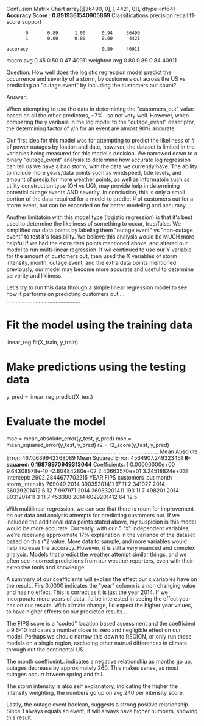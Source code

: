Confusion Matrix Chart
array([[36490,     0],
       [ 4421,     0]], dtype=int64)
**Accuracy Score : 0.8919361540905869**
Classifications
              precision    recall  f1-score   support

           0       0.89      1.00      0.94     36490
           1       0.00      0.00      0.00      4421

    accuracy                           0.89     40911
   macro avg       0.45      0.50      0.47     40911
weighted avg       0.80      0.89      0.84     40911

Question: How well does the logistic regression model predict the occurrence and severity of a storm, by customers out across the US vs predicting an "outage event" by including the customers out count?

Answer:

When attempting to use the data in determining the "customers_out" value based on all the other predictors, ~7%.. so not very well. However, when comparing the y varibale in the log model to the "outage_event" descriptor, the determining factor of y/n for an event are almost 90% accurate.

Our first idea for this model was for attempting to predict the likeliness of # of power outages by loation and date, however, the dataset is limited in the variables being measured for this model's decision. We narrowed down to a binary "outage_event" analysis to determine how accurate log regression can tell us we have a bad storm, with the data we currently have. The ability to include more years/data points such as windspeed, tide levels, and amount of precip for more weather points, as well as informatoin such as utility construction type (OH vs UG), may provide help in determining potential outage events AND severity. In conclusion, this is only a small portion of the data required for a model to predict # of customers out for a storm event, but can be expanded on for better modeling and accuracy.

Another limitatoin with this model type (logistic regression) is that it's best used to determine the likeliness of something to occur, true/false. We simplified our data points by labeling them "outage event" vs "non-outage event" to test it's feasibility. We believe this analysis would be MUCH more helpful if we had the extra data points mentioned above, and altered our model to run multi-linear regression. If we continued to use our Y variable for the amount of customers out, then used the X variables of storm intensity, month, outage event, and the extra data points mentioned previously, our model may become more accurate and useful to determine serverity and likliness.

Let's try to run this data through a simple linear regression model to see how it performs on predicting customers out....
................................................

# Fit the model using the training data
linear_reg.fit(X_train, y_train)

# Make predictions using the testing data
y_pred = linear_reg.predict(X_test)

# Evaluate the model
mae = mean_absolute_error(y_test, y_pred)
mse = mean_squared_error(y_test, y_pred)
r2 = r2_score(y_test, y_pred)
...................................................................................................
Mean Absolute Error: 467.0639942368089
Mean Squared Error: 4564907.249323451
**R-squared: 0.16878970949313044**
Coefficients: [ 0.00000000e+00  9.64308978e-10 -2.60484280e+02  2.40663570e+01
  3.24518824e+03]
Intercept: 2902.2844677702215
YEAR	FIPS	customers_out	month	storm_intensity
769049	2014	39035201411	17	11	2
341027	2014	36029201412	6	12	7
997971	2014	36083201411	193	11	7
498201	2014	8031201411	3	11	7
453388	2014	6029201412	64	12	5


With multilinear regression, we can see that there is room for improvement on our data and analysis attempts for predicting customers out. If we included the additional data points stated above, my suspicion is this model would be more accurate. Currently, with our 5 "x" independent variables, we're receiving approximate 17% explanation in the variance of the dataset based on this r^2 value. More data to sample, and more variables would help increase the accuracy. However, it is still a very nuanced and complex analysis. Models that predict the weather attempt similar things, and we often see incorrect predictions from our weather reporters, even with their extensive tools and knowledge.

A summary of our coefficients will explain the effect our x variables have on the result.. Firs 0.0000 indicates the "year" column is a non changing value and has no effect. This is correct as it is just the year 2014. If we incorporate more years of data, I'd be interested in seeing the effect year has on our results. With climate change, I'd expect the higher year values, to have higher effects on our predicted results...

The FIPS score is a "coded" location based assessment and the coefficient o 9.6-10 indicates a number close to zero and negligible effect on our model. Perhaps we should narrow this down to REGION, or only run these models on a single region, excluding other natrual differences in climate through out the continental US.

The month coefficeint.. indicates a negative relationship as months go up, outages decrease by approximately 260. This makes sense, as most outages occurr btween spring and fall.

The storm intensity is also self explanatory, indicating the higher the intensity weighting, the numbers go up on avg 240 per intensity score.

Lastly, the outage event boolean, suggests a strong positive relationship. Since 1 always equals an event, it will always have higher numbers, showing this result.

